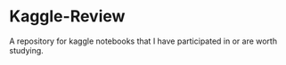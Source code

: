 # Kaggle-Review
A repository for kaggle notebooks that I have participated in or are worth studying.
